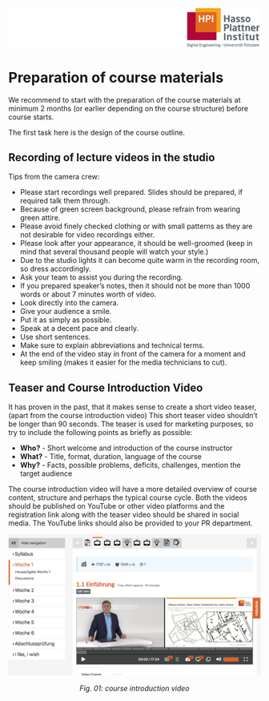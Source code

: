![HPI Logo](../img/HPI_Logo.png)

# Preparation of course materials

We recommend to start with the preparation of the course materials at minimum 2 months (or earlier depending on the course structure) before course starts.

 The first task here is the design of the course outline.
 
## Recording of lecture videos in the studio
 
Tips from the camera crew:

-	Please start recordings well prepared. Slides should be prepared, if required talk them through.
-	Because of green screen background, please refrain from wearing green attire.
-	Please avoid finely checked clothing or with small patterns as they are not desirable for video recordings either.
-	Please look after your appearance, it should be well-groomed (keep in mind that several thousand people will watch your style.)
-	Due to the studio lights it can become quite warm in the recording room, so dress accordingly. 
- Ask your team to assist you during the recording.
- If you prepared speaker’s notes, then it should not be more than 1000 words or about 7 minutes worth of video.
- Look directly into the camera.
- Give your audience a smile.
- Put it as simply as possible.
- Speak at a decent pace and clearly.
- Use short sentences.
- Make sure to explain abbreviations and technical terms.
- At the end of the video stay in front of the camera for a moment and keep smiling (makes it easier for the media technicians to cut).



 
## Teaser and Course Introduction Video

It has proven in the past, that it makes sense to create a short video teaser, (apart from the course introduction video) This short teaser video shouldn’t be longer than 90 seconds. The teaser is used for marketing purposes, so try to include the following points as briefly as possible:  
- **Who?** - Short welcome and introduction of the course instructor
- **What?** - Title, format, duration, language of the course
- **Why?** - Facts, possible problems, deficits, challenges, mention the target audience

 The course introduction video will have a more detailed overview of course content, structure and perhaps the typical course cycle.
Both the videos should be published on YouTube or other video platforms and the registration link along with the teaser video should be shared in social media. The YouTube links should also be provided to your PR department.

<center>

![course structure](../img/05/course_introduction.png)

*Fig. 01: course introduction video* 
</center>

